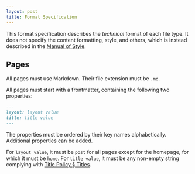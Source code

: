 ```yaml
---
layout: post
title: Format Specification
---
```


This format specification describes the _technical_ format of each file type. It does not specify the content formatting, style, and others, which is instead described in the [Manual of Style](Manual_of_Style.md).

## Pages

All pages must use Markdown. Their file extension must be `.md`.

All pages must start with a frontmatter, containing the following two properties:

```Markdown
---
layout: layout value
title: title value
---
```

The properties must be ordered by their key names alphabetically. Additional properties can be added.

For `layout value`, it must be `post` for all pages except for the homepage, for which it must be `home`. For `title value`, it must be any non-empty string complying with [Title Policy § Titles](title_policy.md#titles).
